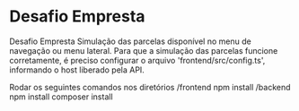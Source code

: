 # Desafio Empresta
Desafio Empresta
Simulação das parcelas disponível no menu de navegação ou menu lateral.
Para que a simulação das parcelas funcione corretamente, é preciso configurar o arquivo 'frontend/src/config.ts', informando o host liberado pela API.

Rodar os seguintes comandos nos diretórios
/frontend
    npm install
/backend
    npm install
    composer install
